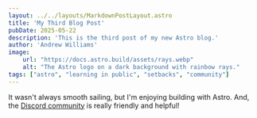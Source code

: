 ```yaml
---
layout: ../../layouts/MarkdownPostLayout.astro
title: 'My Third Blog Post'
pubDate: 2025-05-22
description: 'This is the third post of my new Astro blog.'
author: 'Andrew Williams'
image:
    url: "https://docs.astro.build/assets/rays.webp"
    alt: "The Astro logo on a dark background with rainbow rays."
tags: ["astro", "learning in public", "setbacks", "community"]
---
```

It wasn't always smooth sailing, but I'm enjoying building with Astro. And, the [Discord community](https://astro.build/chat) is really friendly and helpful!